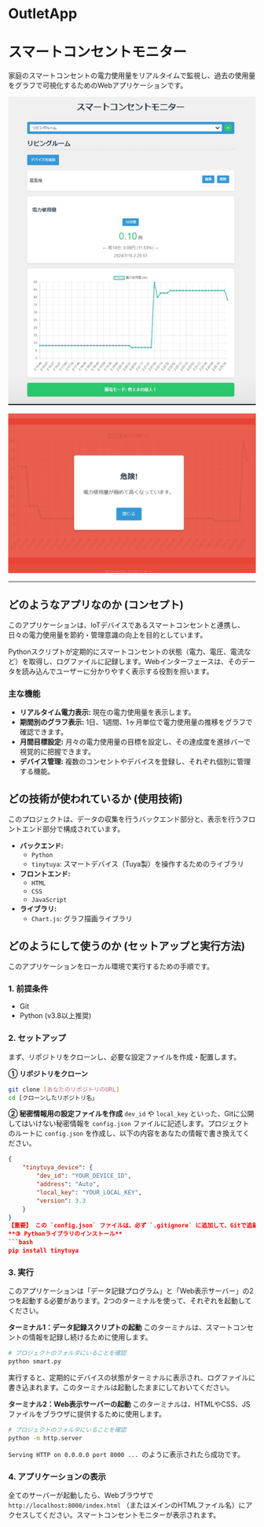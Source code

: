 # OutletApp
# スマートコンセントモニター

家庭のスマートコンセントの電力使用量をリアルタイムで監視し、過去の使用量をグラフで可視化するためのWebアプリケーションです。

![アプリのスクリーンショット](Outlet_app/image/demo.jpeg)

![アプリのスクリーンショット](Outlet_app/image/demo-danger.jpeg)


---

## どのようなアプリなのか (コンセプト)

このアプリケーションは、IoTデバイスであるスマートコンセントと連携し、日々の電力使用量を節約・管理意識の向上を目的としています。

Pythonスクリプトが定期的にスマートコンセントの状態（電力、電圧、電流など）を取得し、ログファイルに記録します。Webインターフェースは、そのデータを読み込んでユーザーに分かりやすく表示する役割を担います。

### 主な機能
- **リアルタイム電力表示:** 現在の電力使用量を表示します。
- **期間別のグラフ表示:** 1日、1週間、1ヶ月単位で電力使用量の推移をグラフで確認できます。
- **月間目標設定:** 月々の電力使用量の目標を設定し、その達成度を進捗バーで視覚的に把握できます。
- **デバイス管理:** 複数のコンセントやデバイスを登録し、それぞれ個別に管理する機能。

## どの技術が使われているか (使用技術)

このプロジェクトは、データの収集を行うバックエンド部分と、表示を行うフロントエンド部分で構成されています。

-   **バックエンド:**
    -   `Python`
    -   `tinytuya`: スマートデバイス（Tuya製）を操作するためのライブラリ
-   **フロントエンド:**
    -   `HTML`
    -   `CSS`
    -   `JavaScript`
-   **ライブラリ:**
    -   `Chart.js`: グラフ描画ライブラリ

## どのようにして使うのか (セットアップと実行方法)

このアプリケーションをローカル環境で実行するための手順です。

### 1. 前提条件
- Git
- Python (v3.8以上推奨)

### 2. セットアップ

まず、リポジトリをクローンし、必要な設定ファイルを作成・配置します。

**① リポジトリをクローン**
```bash
git clone [あなたのリポジトリのURL]
cd [クローンしたリポジトリ名」
```

**② 秘密情報用の設定ファイルを作成**
`dev_id` や `local_key` といった、Gitに公開してはいけない秘密情報を `config.json` ファイルに記述します。プロジェクトのルートに `config.json` を作成し、以下の内容をあなたの情報で書き換えてください。

```json
{
    "tinytuya_device": {
        "dev_id": "YOUR_DEVICE_ID",
        "address": "Auto",
        "local_key": "YOUR_LOCAL_KEY",
        "version": 3.3
    }
}
【重要】 この `config.json` ファイルは、必ず `.gitignore` に追加して、Gitで追跡されないようにしてください。
**③ Pythonライブラリのインストール**
```bash
pip install tinytuya
```
### 3. 実行

このアプリケーションは「データ記録プログラム」と「Web表示サーバー」の2つを起動する必要があります。2つのターミナルを使って、それぞれを起動してください。

**ターミナル1：データ記録スクリプトの起動**
このターミナルは、スマートコンセントの情報を記録し続けるために使用します。
```bash
# プロジェクトのフォルダにいることを確認
python smart.py
```
実行すると、定期的にデバイスの状態がターミナルに表示され、ログファイルに書き込まれます。このターミナルは起動したままにしておいてください。

**ターミナル2：Web表示サーバーの起動**
このターミナルは、HTMLやCSS、JSファイルをブラウザに提供するために使用します。
```bash
# プロジェクトのフォルダにいることを確認
python -m http.server
```
`Serving HTTP on 0.0.0.0 port 8000 ... `のように表示されたら成功です。

### 4. アプリケーションの表示
全てのサーバーが起動したら、Webブラウザで `http://localhost:8000/index.html` （またはメインのHTMLファイル名）にアクセスしてください。スマートコンセントモニターが表示されます。

